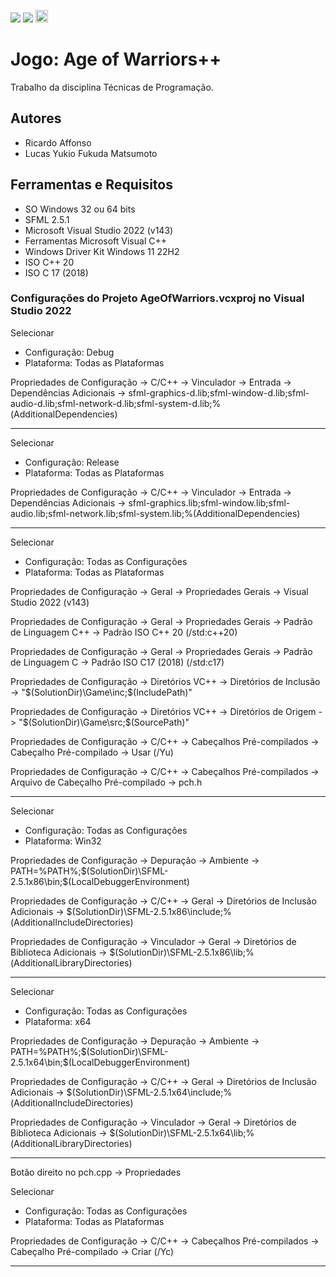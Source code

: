 <img src="https://upload.wikimedia.org/wikipedia/commons/8/86/GPL_v3_Blue_Badge.svg"/>    <img src="https://img.shields.io/badge/C++-00599C?style=flat-square&logo=C%2B%2B&logoColor=white"/>    <img src="https://www.sfml-dev.org/images/logo.png" height="20" />

# Jogo: Age of Warriors++

Trabalho da disciplina Técnicas de Programação.

## Autores

* Ricardo Affonso
* Lucas Yukio Fukuda Matsumoto

## Ferramentas e Requisitos

* SO Windows 32 ou 64 bits
* SFML 2.5.1
* Microsoft Visual Studio 2022 (v143)
* Ferramentas Microsoft Visual C++
* Windows Driver Kit Windows 11 22H2
* ISO C++ 20
* ISO C 17 (2018)

### Configurações do Projeto AgeOfWarriors.vcxproj no Visual Studio 2022

Selecionar

- Configuração: Debug
- Plataforma: Todas as Plataformas


Propriedades de Configuração -> C/C++ -> Vinculador -> Entrada -> Dependências Adicionais -> sfml-graphics-d.lib;sfml-window-d.lib;sfml-audio-d.lib;sfml-network-d.lib;sfml-system-d.lib;%(AdditionalDependencies)

------------------

Selecionar

* Configuração: Release
* Plataforma: Todas as Plataformas

Propriedades de Configuração -> C/C++ -> Vinculador -> Entrada -> Dependências Adicionais -> sfml-graphics.lib;sfml-window.lib;sfml-audio.lib;sfml-network.lib;sfml-system.lib;%(AdditionalDependencies)

------------------

Selecionar

- Configuração: Todas as Configurações
- Plataforma: Todas as Plataformas

Propriedades de Configuração -> Geral -> Propriedades Gerais -> Visual Studio 2022 (v143)

Propriedades de Configuração -> Geral -> Propriedades Gerais -> Padrão de Linguagem C++ -> Padrão ISO C++ 20 (/std:c++20)

Propriedades de Configuração -> Geral -> Propriedades Gerais -> Padrão de Linguagem C -> Padrão ISO C17 (2018) (/std:c17)

Propriedades de Configuração -> Diretórios VC++ -> Diretórios de Inclusão -> "$(SolutionDir)\Game\inc;$(IncludePath)"

Propriedades de Configuração -> Diretórios VC++ -> Diretórios de Origem -> "$(SolutionDir)\Game\src;$(SourcePath)"

Propriedades de Configuração -> C/C++ -> Cabeçalhos Pré-compilados -> Cabeçalho Pré-compilado -> Usar (/Yu)

Propriedades de Configuração -> C/C++ -> Cabeçalhos Pré-compilados -> Arquivo de Cabeçalho Pré-compilado -> pch.h

------------------

Selecionar

* Configuração: Todas as Configurações
* Plataforma: Win32

Propriedades de Configuração -> Depuração -> Ambiente -> PATH=%PATH%;$(SolutionDir)\SFML-2.5.1x86\bin;$(LocalDebuggerEnvironment)

Propriedades de Configuração -> C/C++ -> Geral -> Diretórios de Inclusão Adicionais -> $(SolutionDir)\SFML-2.5.1x86\include;%(AdditionalIncludeDirectories)

Propriedades de Configuração -> Vinculador -> Geral -> Diretórios de Biblioteca Adicionais -> $(SolutionDir)\SFML-2.5.1x86\lib;%(AdditionalLibraryDirectories)

------------------

Selecionar

- Configuração: Todas as Configurações
- Plataforma: x64

Propriedades de Configuração -> Depuração -> Ambiente -> PATH=%PATH%;$(SolutionDir)\SFML-2.5.1x64\bin;$(LocalDebuggerEnvironment)

Propriedades de Configuração -> C/C++ -> Geral -> Diretórios de Inclusão Adicionais -> $(SolutionDir)\SFML-2.5.1x64\include;%(AdditionalIncludeDirectories)

Propriedades de Configuração -> Vinculador -> Geral -> Diretórios de Biblioteca Adicionais -> $(SolutionDir)\SFML-2.5.1x64\lib;%(AdditionalLibraryDirectories)

------------------

Botão direito no pch.cpp -> Propriedades

Selecionar

* Configuração: Todas as Configurações
* Plataforma: Todas as Plataformas

Propriedades de Configuração -> C/C++ -> Cabeçalhos Pré-compilados -> Cabeçalho Pré-compilado -> Criar (/Yc)

------------------
